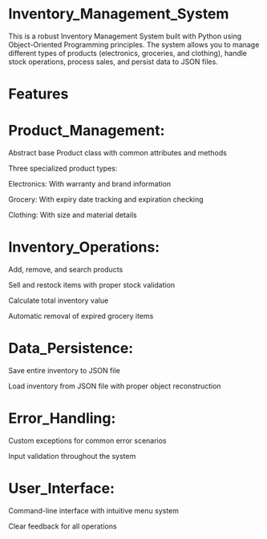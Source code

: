 # Inventory_Management_System

This is a robust Inventory Management System built with Python using Object-Oriented Programming principles. The system allows you to manage different types of products (electronics, groceries, and clothing), handle stock operations, process sales, and persist data to JSON files.

# Features
# Product_Management:

Abstract base Product class with common attributes and methods

Three specialized product types:

Electronics: With warranty and brand information

Grocery: With expiry date tracking and expiration checking

Clothing: With size and material details

# Inventory_Operations:

Add, remove, and search products

Sell and restock items with proper stock validation

Calculate total inventory value

Automatic removal of expired grocery items

# Data_Persistence:

Save entire inventory to JSON file

Load inventory from JSON file with proper object reconstruction

# Error_Handling:

Custom exceptions for common error scenarios

Input validation throughout the system

# User_Interface:

Command-line interface with intuitive menu system

Clear feedback for all operations
